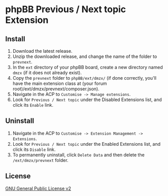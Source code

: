 # phpBB Previous / Next topic Extension

## Install

1. Download the latest release.
2. Unzip the downloaded release, and change the name of the folder to `prevnext`.
3. In the `ext` directory of your phpBB board, create a new directory named `dmzx` (if it does not already exist).
4. Copy the `prevnext` folder to `phpBB/ext/dmzx/` (if done correctly, you'll have the main extension class at (your forum root)/ext/dmzx/prevnext/composer.json).
5. Navigate in the ACP to `Customise -> Manage extensions`.
6. Look for `Previous / Next topic` under the Disabled Extensions list, and click its `Enable` link.

## Uninstall

1. Navigate in the ACP to `Customise -> Extension Management -> Extensions`.
2. Look for `Previous / Next topic` under the Enabled Extensions list, and click its `Disable` link.
3. To permanently uninstall, click `Delete Data` and then delete the `/ext/dmzx/prevnext` folder.

## License
[GNU General Public License v2](http://opensource.org/licenses/GPL-2.0)
